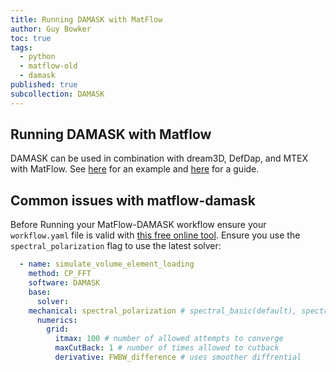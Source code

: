 ```yaml
---
title: Running DAMASK with MatFlow
author: Guy Bowker
toc: true
tags:
  - python
  - matflow-old
  - damask
published: true
subcollection: DAMASK
---
```


## Running DAMASK with Matflow

DAMASK can be used in combination with dream3D, DefDap, and MTEX with MatFlow. See [here](https://github.com/LightForm-group/UoM-CSF-matflow/blob/master/workflows/tension_DAMASK_Al.yml) for an example and [here](https://lightform-group.github.io/wiki/software_and_simulation/matflow-first-time) for a guide.

## Common issues with matflow-damask

Before Running your MatFlow-DAMASK workflow ensure your `workflow.yaml` file is valid with [this free online tool](https://www.yamllint.com/).
Ensure you use the `spectral_polarization` flag to use the latest solver:
```yaml
  - name: simulate_volume_element_loading
    method: CP_FFT
    software: DAMASK
    base:
      solver:
	mechanical: spectral_polarization # spectral_basic(default), spectral_polarization, FEM
      numerics:
        grid:
          itmax: 100 # number of allowed attempts to converge
          maxCutBack: 1 # number of times allowed to cutback
          derivative: FWBW_difference # uses smoother diffrential
```
